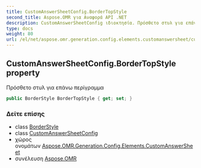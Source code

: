 ```yaml
---
title: CustomAnswerSheetConfig.BorderTopStyle
second_title: Aspose.OMR για Αναφορά API .NET
description: CustomAnswerSheetConfig ιδιοκτησία. Πρόσθετο στυλ για επάνω περίγραμμα
type: docs
weight: 80
url: /el/net/aspose.omr.generation.config.elements.customanswersheet/customanswersheetconfig/bordertopstyle/
---
```

## CustomAnswerSheetConfig.BorderTopStyle property

Πρόσθετο στυλ για επάνω περίγραμμα

```csharp
public BorderStyle BorderTopStyle { get; set; }
```

### Δείτε επίσης

* class [BorderStyle](../../../aspose.omr.generation.config/borderstyle/)
* class [CustomAnswerSheetConfig](../)
* χώρος ονομάτων [Aspose.OMR.Generation.Config.Elements.CustomAnswerSheet](../../customanswersheetconfig/)
* συνέλευση [Aspose.OMR](../../../)



